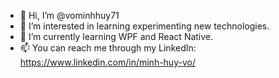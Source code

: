 - 👋 Hi, I’m @vominhhuy71
- 👀 I’m interested in learning experimenting new technologies.
- 🌱 I’m currently learning WPF and React Native.
- 📫 You can reach me through my LinkedIn: https://www.linkedin.com/in/minh-huy-vo/

<!---
vominhhuy71/vominhhuy71 is a ✨ special ✨ repository because its `README.md` (this file) appears on your GitHub profile.
You can click the Preview link to take a look at your changes.
--->
